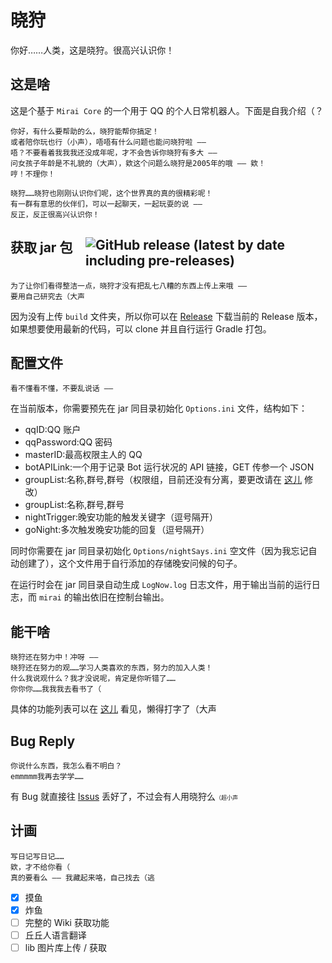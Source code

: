 # 晓狩
你好……人类，这是晓狩。很高兴认识你！

## 这是啥
这是个基于 `Mirai Core` 的一个用于 QQ 的个人日常机器人。下面是自我介绍（？

~~~
你好，有什么要帮助的么，晓狩能帮你搞定！
或者陪你玩也行（小声），唔唔有什么问题也能问晓狩啦 ——
唔？不要看着我我我还没成年呢，才不会告诉你晓狩有多大 —— 
问女孩子年龄是不礼貌的（大声），欸这个问题么晓狩是2005年的哦 —— 欸！
哼！不理你！

晓狩……晓狩也刚刚认识你们呢，这个世界真的真的很精彩呢！
有一群有意思的伙伴们，可以一起聊天，一起玩耍的说 ——
反正，反正很高兴认识你！
~~~

## 获取 jar 包 &nbsp;&nbsp;&nbsp;&nbsp;<div style="margin-top:-30px;margin-left:120px;">![GitHub release (latest by date including pre-releases)](https://img.shields.io/github/v/release/Stapxs/Xiaoshou-Bot?include_prereleases&style=for-the-badge)</div>
~~~
为了让你们看得整洁一点，晓狩才没有把乱七八糟的东西上传上来哦 ——
要用自己研究去（大声
~~~
因为没有上传 `build` 文件夹，所以你可以在 [Release](https://github.com/Stapxs/Xiaoshou-Bot/releases) 下载当前的 Release 版本，如果想要使用最新的代码，可以 clone 并且自行运行 Gradle 打包。

## 配置文件
~~~
看不懂看不懂，不要乱说话 ——
~~~
在当前版本，你需要预先在 jar 同目录初始化 `Options.ini` 文件，结构如下：
- qqID:QQ 账户
- qqPassword:QQ 密码
- masterID:最高权限主人的 QQ
- botAPILink:一个用于记录 Bot 运行状况的 API 链接，GET 传参一个 JSON
- groupList:名称,群号,群号（权限组，目前还没有分离，要更改请在 [这儿](https://github.com/Stapxs/Xiaoshou-Bot/blob/main/src/main/kotlin/net/stapxs/xiaoshou/xiaoshoucore/commands/CommandList.kt) 修改）
- groupList:名称,群号,群号
- nightTrigger:晚安功能的触发关键字（逗号隔开）
- goNight:多次触发晚安功能的回复（逗号隔开）

同时你需要在 jar 同目录初始化 `Options/nightSays.ini` 空文件（因为我忘记自动创建了），这个文件用于自行添加的存储晚安问候的句子。

在运行时会在 jar 同目录自动生成 `LogNow.log` 日志文件，用于输出当前的运行日志，而 `mirai` 的输出依旧在控制台输出。

## 能干啥
~~~
晓狩还在努力中！冲呀 ——
晓狩还在努力的观……学习人类喜欢的东西，努力的加入人类！
什么我说观什么？我才没说呢，肯定是你听错了……
你你你……我我我去看书了（
~~~
具体的功能列表可以在 [这儿](https://github.com/Stapxs/Xiaoshou-Bot/blob/main/src/main/kotlin/net/stapxs/xiaoshou/xiaoshoucore/commands/CommandList.kt) 看见，懒得打字了（大声

## Bug Reply
~~~
你说什么东西，我怎么看不明白？
emmmmm我再去学学……
~~~
有 Bug 就直接往 [Issus](https://github.com/Stapxs/Xiaoshou-Bot/issues) 丢好了，不过会有人用晓狩么<span style="font-size:9px;">（超小声</span>

## 计画
~~~
写日记写日记……
欸，才不给你看（
真的要看么 —— 我藏起来咯，自己找去（逃
~~~
- [X] 摸鱼
- [X] 炸鱼
- [ ] 完整的 Wiki 获取功能
- [ ] 丘丘人语言翻译
- [ ] lib 图片库上传 / 获取
